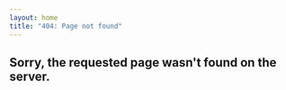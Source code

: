 ```yaml
---
layout: home
title: "404: Page not found"
---
```

## Sorry, the requested page wasn't found on the server.
